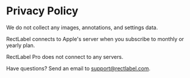 # Privacy Policy
We do not collect any images, annotations, and settings data.

RectLabel connects to Apple's server when you subscribe to monthly or yearly plan.

RectLabel Pro does not connect to any servers.

Have questions? Send an email to support@rectlabel.com.
